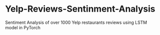# Yelp-Reviews-Sentinment-Analysis
Sentiment Analysis of over 1000 Yelp restaurants reviews using LSTM model in PyTorch
